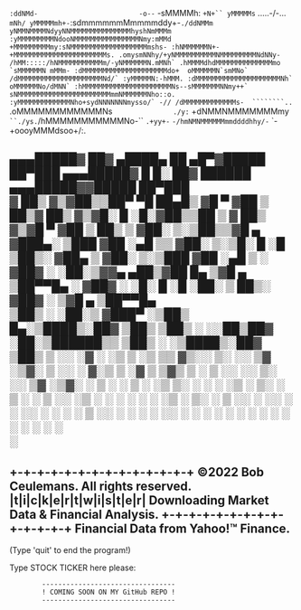 
  `:ddNMd-                         -o--`
 -sMMMMh:                          `+N+``
 yMMMMMs`     .....-/-...           `mNh/
 yMMMMMmh+-`:sdmmmmmmMmmmmddy+-``./ddNMMm
 yNMMNMMMMNdyyNNMMMMMMMMMMMMMMMhyshNmMMMm
 :yMMMMMMMMMNdooNMMMMMMMMMMMMMMMMNmy:mMMd
  +MMMMMMMMMmy:sNMMMMMMMMMMMMMMMMMMMmshs-
  :hNMMMMMMN+-+MMMMMMMMMMMMMMMMMMMMMMMs.
 .omysmNNhy/+yNMMMMMMMMMMNMMMMMMMMMNdNNy-
 /hMM:::::/hNMMMMMMMMMMMm/-yNMMMMMMN.mMNh`
.hMMMMdhdMMMMMMMMMMMMMMmo  `sMMMMMMN mMMm-
:dMMMMMMMMMMMMMMMMMMMMMdo+  oMMMMMMN`smMNo`
/dMMMMMMMMMMMMMMMMMMMMMNd/` :yMMMMMN:-hMMM.
:dMMMMMMMMMMMMMMMMMMMMMNh`  oMMMMMMNo/dMNN`
:hMMMMMMMMMMMMMMMMMMMMMMNs--sMMMMMMMNNmy++`
 sNMMMMMMMMMMMMMMMMMMMMMMMmmNMMMMMMNho::o.
 :yMMMMMMMMMMMMMNho+sydNNNNNNNmysso/` -//
  /dMMMMMMMMMMMMMs-  ````````..``
   .oMMMMMMMMMMMMNs`               ./y:`
     +dNMMNMMMMMMMmy`          ``./ys.
      `/hMMMMMMMMMMMNo-``    `.+yy+-`
        `-/hmNMNMMMMMMmmddddhhy/-`
            `-+oooyMMMdsoo+/:.


▄▄▄█████▓ ██▓ ▄████▄   ██ ▄█▀▓█████  ██▀███  ▄▄▄█████▓ █     █░ ██▓  ██████ ▄▄▄█████▓▓█████  ██▀███  
▓  ██▒ ▓▒▓██▒▒██▀ ▀█   ██▄█▒ ▓█   ▀ ▓██ ▒ ██▒▓  ██▒ ▓▒▓█░ █ ░█░▓██▒▒██    ▒ ▓  ██▒ ▓▒▓█   ▀ ▓██ ▒ ██▒
▒ ▓██░ ▒░▒██▒▒▓█    ▄ ▓███▄░ ▒███   ▓██ ░▄█ ▒▒ ▓██░ ▒░▒█░ █ ░█ ▒██▒░ ▓██▄   ▒ ▓██░ ▒░▒███   ▓██ ░▄█ ▒
░ ▓██▓ ░ ░██░▒▓▓▄ ▄██▒▓██ █▄ ▒▓█  ▄ ▒██▀▀█▄  ░ ▓██▓ ░ ░█░ █ ░█ ░██░  ▒   ██▒░ ▓██▓ ░ ▒▓█  ▄ ▒██▀▀█▄  
  ▒██▒ ░ ░██░▒ ▓███▀ ░▒██▒ █▄░▒████▒░██▓ ▒██▒  ▒██▒ ░ ░░██▒██▓ ░██░▒██████▒▒  ▒██▒ ░ ░▒████▒░██▓ ▒██▒
  ▒ ░░   ░▓  ░ ░▒ ▒  ░▒ ▒▒ ▓▒░░ ▒░ ░░ ▒▓ ░▒▓░  ▒ ░░   ░ ▓░▒ ▒  ░▓  ▒ ▒▓▒ ▒ ░  ▒ ░░   ░░ ▒░ ░░ ▒▓ ░▒▓░
    ░     ▒ ░  ░  ▒   ░ ░▒ ▒░ ░ ░  ░  ░▒ ░ ▒░    ░      ▒ ░ ░   ▒ ░░ ░▒  ░ ░    ░     ░ ░  ░  ░▒ ░ ▒░
  ░       ▒ ░░        ░ ░░ ░    ░     ░░   ░   ░        ░   ░   ▒ ░░  ░  ░    ░         ░     ░░   ░ 
          ░  ░ ░      ░  ░      ░  ░   ░                  ░     ░        ░              ░  ░   ░     
             ░                                                                                       
--------------------------------------------------------------------------------
 +-+-+-+-+-+-+-+-+-+-+-+-+-+  ©2022 Bob Ceulemans. All rights reserved.
 |t|i|c|k|e|r|t|w|i|s|t|e|r|  Downloading Market Data & Financial Analysis.
 +-+-+-+-+-+-+-+-+-+-+-+-+-+  Financial Data from Yahoo!™ Finance.
--------------------------------------------------------------------------------

 (Type 'quit' to end the program!)

 Type STOCK TICKER here please: 



			---------------------------------
 			! COMING SOON ON MY GitHub REPO !
			---------------------------------